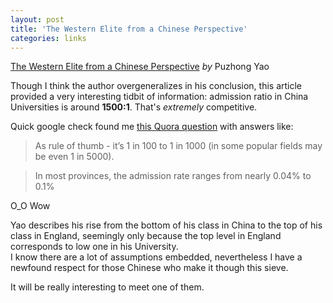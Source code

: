 ```yaml
---
layout: post
title: 'The Western Elite from a Chinese Perspective'
categories: links
---
```


[The Western Elite from a Chinese Perspective](https://americanaffairsjournal.org/2017/11/western-elite-chinese-perspective/) *by* Puzhong Yao  

Though I think the author overgeneralizes in his conclusion, this article provided a very interesting tidbit of information: admission ratio in China Universities is around **1500:1**. That's *extremely* competitive. 




Quick google check found me [this Quora question](https://www.quora.com/What-is-the-admission-rate-at-Tsinghua-University) with answers like:

> As rule of thumb - it’s 1 in 100 to 1 in 1000 (in some popular fields may be even 1 in 5000).

> In most provinces, the admission rate ranges from nearly 0.04% to 0.1%

O_O Wow

Yao describes his rise from the bottom of his class in China to the top of his class in England, seemingly only because the top level in England corresponds to low one in his University.  
I know there are a lot of assumptions embedded, nevertheless I have a newfound respect for those Chinese who make it though this sieve. 

It will be really interesting to meet one of them.
